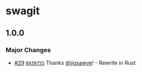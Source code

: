 # swagit

## 1.0.0

### Major Changes

- [#29](https://github.com/jigsawye/swagit/pull/29) [`0939755`](https://github.com/jigsawye/swagit/commit/09397551b78a63f8b958e4a64c300d6653b8895e) Thanks [@jigsawye](https://github.com/jigsawye)! - Rewrite in Rust
